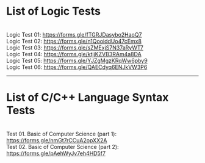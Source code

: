 # List of Logic Tests
<br>Logic Test 01: https://forms.gle/fTGRJDasybo2HaoQ7
<br>Logic Test 02: https://forms.gle/n1QooiddUo47cEmx8
<br>Logic Test 03: https://forms.gle/sZMExjS7N37aRyWT7
<br>Logic Test 04: https://forms.gle/ktjjKZVB3RAm4a8DA
<br>Logic Test 05: https://forms.gle/YJZgMgzKRqWw6pby9
<br>Logic Test 06: https://forms.gle/QAECdyq6ENJkVW3P6
<hr>

# List of C/C++ Language Syntax Tests
<br>Test 01. Basic of Computer Science (part 1): https://forms.gle/nmGt7rCCuA2opXX2A
<br>Test 02. Basic of Computer Science (part 2): https://forms.gle/pAehWyJv7eh4HD5f7
